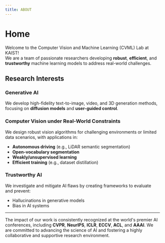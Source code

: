 ```yaml
---
title: ABOUT
---
```


# <i class="fas fa-flask"></i>Home

Welcome to the Computer Vision and Machine Learning (CVML) Lab at KAIST!  
We are a team of passionate researchers developing **robust**, **efficient**, and **trustworthy** machine learning models to address real-world challenges.


## Research Interests

### Generative AI
We develop high-fidelity text-to-image, video, and 3D generation methods, focusing on **diffusion models** and **user-guided control**.

### Computer Vision under Real-World Constraints
We design robust vision algorithms for challenging environments or limited data scenarios, with applications in:
- **Autonomous driving** (e.g., LiDAR semantic segmentation)  
- **Open-vocabulary segmentation**  
- **Weakly/unsupervised learning**  
- **Efficient training** (e.g., dataset distillation)

### Trustworthy AI
We investigate and mitigate AI flaws by creating frameworks to evaluate and prevent:
- Hallucinations in generative models  
- Bias in AI systems

---

The impact of our work is consistently recognized at the world's premier AI conferences, including **CVPR**, **NeurIPS**, **ICLR**, **ECCV**, **ACL**, and **AAAI**. We are committed to advancing the science of AI and fostering a highly collaborative and supportive research environment.
